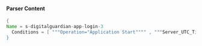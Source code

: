 #### Parser Content
```Java
{
Name = s-digitalguardian-app-login-3
  Conditions = [ """Operation="Application Start"""" , """Server_UTC_Timestamp=""" ]
}
```